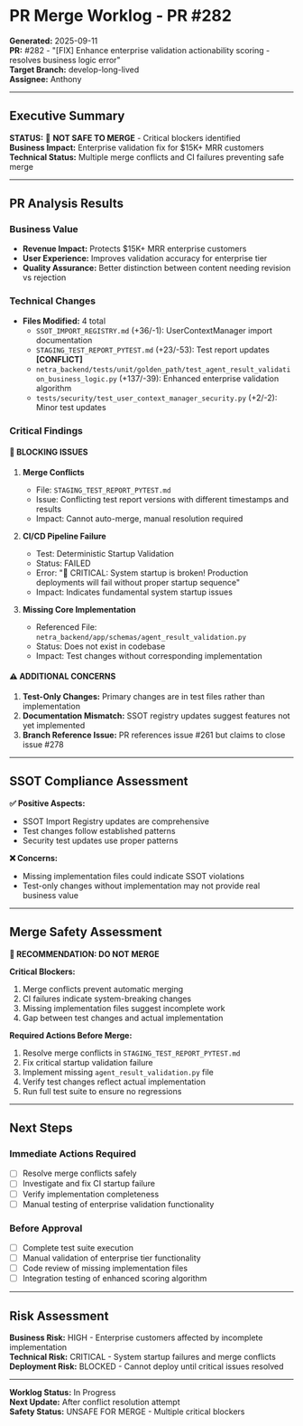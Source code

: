 # PR Merge Worklog - PR #282
**Generated:** 2025-09-11  
**PR:** #282 - "[FIX] Enhance enterprise validation actionability scoring - resolves business logic error"  
**Target Branch:** develop-long-lived  
**Assignee:** Anthony

---

## Executive Summary

**STATUS:** 🚨 **NOT SAFE TO MERGE** - Critical blockers identified  
**Business Impact:** Enterprise validation fix for $15K+ MRR customers  
**Technical Status:** Multiple merge conflicts and CI failures preventing safe merge  

---

## PR Analysis Results

### Business Value
- **Revenue Impact:** Protects $15K+ MRR enterprise customers
- **User Experience:** Improves validation accuracy for enterprise tier
- **Quality Assurance:** Better distinction between content needing revision vs rejection

### Technical Changes
- **Files Modified:** 4 total
  - `SSOT_IMPORT_REGISTRY.md` (+36/-1): UserContextManager import documentation
  - `STAGING_TEST_REPORT_PYTEST.md` (+23/-53): Test report updates **[CONFLICT]**
  - `netra_backend/tests/unit/golden_path/test_agent_result_validation_business_logic.py` (+137/-39): Enhanced enterprise validation algorithm
  - `tests/security/test_user_context_manager_security.py` (+2/-2): Minor test updates

### Critical Findings

#### 🚨 BLOCKING ISSUES

1. **Merge Conflicts**
   - File: `STAGING_TEST_REPORT_PYTEST.md`
   - Issue: Conflicting test report versions with different timestamps and results
   - Impact: Cannot auto-merge, manual resolution required

2. **CI/CD Pipeline Failure**
   - Test: Deterministic Startup Validation
   - Status: FAILED
   - Error: "🚨 CRITICAL: System startup is broken! Production deployments will fail without proper startup sequence"
   - Impact: Indicates fundamental system startup issues

3. **Missing Core Implementation**
   - Referenced File: `netra_backend/app/schemas/agent_result_validation.py`
   - Status: Does not exist in codebase
   - Impact: Test changes without corresponding implementation

#### ⚠️ ADDITIONAL CONCERNS

1. **Test-Only Changes:** Primary changes are in test files rather than implementation
2. **Documentation Mismatch:** SSOT registry updates suggest features not yet implemented
3. **Branch Reference Issue:** PR references issue #261 but claims to close issue #278

---

## SSOT Compliance Assessment

**✅ Positive Aspects:**
- SSOT Import Registry updates are comprehensive
- Test changes follow established patterns
- Security test updates use proper patterns

**❌ Concerns:**
- Missing implementation files could indicate SSOT violations
- Test-only changes without implementation may not provide real business value

---

## Merge Safety Assessment

**🚨 RECOMMENDATION: DO NOT MERGE**

**Critical Blockers:**
1. Merge conflicts prevent automatic merging
2. CI failures indicate system-breaking changes  
3. Missing implementation files suggest incomplete work
4. Gap between test changes and actual implementation

**Required Actions Before Merge:**
1. Resolve merge conflicts in `STAGING_TEST_REPORT_PYTEST.md`
2. Fix critical startup validation failure
3. Implement missing `agent_result_validation.py` file
4. Verify test changes reflect actual implementation
5. Run full test suite to ensure no regressions

---

## Next Steps

### Immediate Actions Required
- [ ] Resolve merge conflicts safely
- [ ] Investigate and fix CI startup failure
- [ ] Verify implementation completeness
- [ ] Manual testing of enterprise validation functionality

### Before Approval
- [ ] Complete test suite execution
- [ ] Manual validation of enterprise tier functionality  
- [ ] Code review of missing implementation files
- [ ] Integration testing of enhanced scoring algorithm

---

## Risk Assessment

**Business Risk:** HIGH - Enterprise customers affected by incomplete implementation  
**Technical Risk:** CRITICAL - System startup failures and merge conflicts  
**Deployment Risk:** BLOCKED - Cannot deploy until critical issues resolved

---

**Worklog Status:** In Progress  
**Next Update:** After conflict resolution attempt  
**Safety Status:** UNSAFE FOR MERGE - Multiple critical blockers